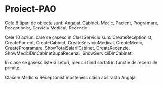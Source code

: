# Proiect-PAO

Cele 8 tipuri de obiecte sunt: Angajat, Cabinet, Medic, Pacient, Programare, Receptionist, Serviciu Medical, Recenzie.

Cele 10 actiuni care se gasesc in ClasaServiciu sunt: CreateReceptionist, CreatePacient, CreateCabinet, CreateServiciuMedical, CreateMedic, 
CreateProgramare, ShowTotalSalariiCabinet, CreateRecenzie, ShowMediciDinCabinetDupaRecenzii, ShowServiciiDinCabinet.

In clase se gasesc liste si seturi, medicii fiind sortati in functie de recenziile primite.

Clasele Medic si Receptionist mostenesc clasa abstracta Angajat

